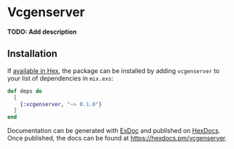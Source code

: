 # Vcgenserver

**TODO: Add description**

## Installation

If [available in Hex](https://hex.pm/docs/publish), the package can be installed
by adding `vcgenserver` to your list of dependencies in `mix.exs`:

```elixir
def deps do
  [
    {:vcgenserver, "~> 0.1.0"}
  ]
end
```

Documentation can be generated with [ExDoc](https://github.com/elixir-lang/ex_doc)
and published on [HexDocs](https://hexdocs.pm). Once published, the docs can
be found at <https://hexdocs.pm/vcgenserver>.

